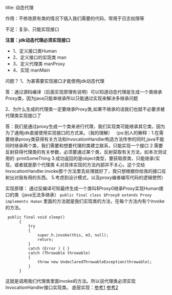 title: 动态代理

作用：不修改原有类的情况下插入我们需要的代码，常用于日志权限等

不足：复杂、只能实现接口

**注意：jdk动态代理必须实现接口**
* 1、定义接口类Human
* 2、定义接口的实现类 man
* 3、定义代理类 manProxy
* 4、实现 manMain

问题？
1、为甚需要实现接口才能使用jdk动态代理

答：通过源码编译（后面实现原理有说明）可以知道动态代理是生成一个类继承Proxy类，因为java只能单继承所以只能通过实现来解决多继承问题

2、为什么生成的代理类一定要继承Proxy类,如果不继承的话我们也就不必要求被代理类实现接口了

答：我们是通过proxy生成一个类来进行代理，我们实现类可能继承其它类，因为为了通用jdk直接使用实现接口的方式来。（我的理解）
（ps:别人的解释：1.在需要继承proxy类获得有关方法和InvocationHandler构造方法传参的同时,java不能同时继承两个类，我们需要和想要代理的类建立联系，只能实现一个接口
2.需要反射获得代理类的有关参数，必须要通过某个类，反射获取有关方法，如本次测试用的 :printSomeThing
3.成功返回的是object类型，要获取原类，只能继承/实现，或者就是那个代理类
4.对具体实现的方法内部并不关心，这个交给InvocationHandler.invoke那个方法里去处理就好了，我只想根据你给我的接口反射出对我有用的东西。
5.考虑到设计模式，以及proxy编者编写代码的逻辑使然）

实现原理：
通过反编译可知最终生成一个类叫$Proxy0继承Proxy实现Human接口的类（java无法多继承）
`public final class $Proxy0 extends Proxy implements Human`
里面的方法就是我们实现类的方法，在每个方法内有个invoke的方法。
```
 public final void sleep()
      {
          try
          {
              super.h.invoke(this, m3, null);
              return;
          }
          catch (Error ) { }
          catch (Throwable throwable)
          {
              throw new UndeclaredThrowableException(throwable);
          }
      }
```
这就是调用我们代理类里面invoke的方法。所以说代理类必须实现InvocationHandler接口实现类。
底层实现：[参考1](https://www.cnblogs.com/9513-/p/8432276.html)
        [参考2](https://blog.csdn.net/zxysshgood/article/details/78684229)